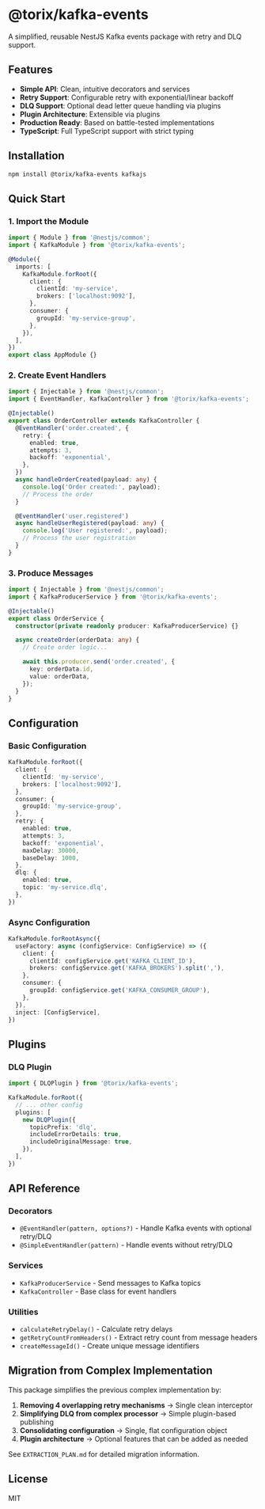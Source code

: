 # @torix/kafka-events

A simplified, reusable NestJS Kafka events package with retry and DLQ support.

## Features

- **Simple API**: Clean, intuitive decorators and services
- **Retry Support**: Configurable retry with exponential/linear backoff
- **DLQ Support**: Optional dead letter queue handling via plugins
- **Plugin Architecture**: Extensible via plugins
- **Production Ready**: Based on battle-tested implementations
- **TypeScript**: Full TypeScript support with strict typing

## Installation

```bash
npm install @torix/kafka-events kafkajs
```

## Quick Start

### 1. Import the Module

```typescript
import { Module } from '@nestjs/common';
import { KafkaModule } from '@torix/kafka-events';

@Module({
  imports: [
    KafkaModule.forRoot({
      client: {
        clientId: 'my-service',
        brokers: ['localhost:9092'],
      },
      consumer: {
        groupId: 'my-service-group',
      },
    }),
  ],
})
export class AppModule {}
```

### 2. Create Event Handlers

```typescript
import { Injectable } from '@nestjs/common';
import { EventHandler, KafkaController } from '@torix/kafka-events';

@Injectable()
export class OrderController extends KafkaController {
  @EventHandler('order.created', {
    retry: {
      enabled: true,
      attempts: 3,
      backoff: 'exponential',
    },
  })
  async handleOrderCreated(payload: any) {
    console.log('Order created:', payload);
    // Process the order
  }

  @EventHandler('user.registered')
  async handleUserRegistered(payload: any) {
    console.log('User registered:', payload);
    // Process the user registration
  }
}
```

### 3. Produce Messages

```typescript
import { Injectable } from '@nestjs/common';
import { KafkaProducerService } from '@torix/kafka-events';

@Injectable()
export class OrderService {
  constructor(private readonly producer: KafkaProducerService) {}

  async createOrder(orderData: any) {
    // Create order logic...

    await this.producer.send('order.created', {
      key: orderData.id,
      value: orderData,
    });
  }
}
```

## Configuration

### Basic Configuration

```typescript
KafkaModule.forRoot({
  client: {
    clientId: 'my-service',
    brokers: ['localhost:9092'],
  },
  consumer: {
    groupId: 'my-service-group',
  },
  retry: {
    enabled: true,
    attempts: 3,
    backoff: 'exponential',
    maxDelay: 30000,
    baseDelay: 1000,
  },
  dlq: {
    enabled: true,
    topic: 'my-service.dlq',
  },
})
```

### Async Configuration

```typescript
KafkaModule.forRootAsync({
  useFactory: async (configService: ConfigService) => ({
    client: {
      clientId: configService.get('KAFKA_CLIENT_ID'),
      brokers: configService.get('KAFKA_BROKERS').split(','),
    },
    consumer: {
      groupId: configService.get('KAFKA_CONSUMER_GROUP'),
    },
  }),
  inject: [ConfigService],
})
```

## Plugins

### DLQ Plugin

```typescript
import { DLQPlugin } from '@torix/kafka-events';

KafkaModule.forRoot({
  // ... other config
  plugins: [
    new DLQPlugin({
      topicPrefix: 'dlq',
      includeErrorDetails: true,
      includeOriginalMessage: true,
    }),
  ],
})
```

## API Reference

### Decorators

- `@EventHandler(pattern, options?)` - Handle Kafka events with optional retry/DLQ
- `@SimpleEventHandler(pattern)` - Handle events without retry/DLQ

### Services

- `KafkaProducerService` - Send messages to Kafka topics
- `KafkaController` - Base class for event handlers

### Utilities

- `calculateRetryDelay()` - Calculate retry delays
- `getRetryCountFromHeaders()` - Extract retry count from message headers
- `createMessageId()` - Create unique message identifiers

## Migration from Complex Implementation

This package simplifies the previous complex implementation by:

1. **Removing 4 overlapping retry mechanisms** → Single clean interceptor
2. **Simplifying DLQ from complex processor** → Simple plugin-based publishing
3. **Consolidating configuration** → Single, flat configuration object
4. **Plugin architecture** → Optional features that can be added as needed

See `EXTRACTION_PLAN.md` for detailed migration information.

## License

MIT